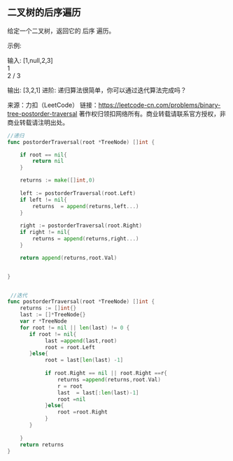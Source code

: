 ## 二叉树的后序遍历

给定一个二叉树，返回它的 后序 遍历。

示例:

输入: [1,null,2,3]  
   1
    \
     2
    /
   3 

输出: [3,2,1]
进阶: 递归算法很简单，你可以通过迭代算法完成吗？

来源：力扣（LeetCode）
链接：https://leetcode-cn.com/problems/binary-tree-postorder-traversal
著作权归领扣网络所有。商业转载请联系官方授权，非商业转载请注明出处。

```go
//递归
func postorderTraversal(root *TreeNode) []int {

    if root == nil{
        return nil
    }

    returns := make([]int,0)    
    
    left := postorderTraversal(root.Left)
    if left != nil{
        returns  = append(returns,left...) 
    }
        
    right := postorderTraversal(root.Right)
    if right != nil{
        returns = append(returns,right...)
    }

    return append(returns,root.Val)


}


 //迭代
func postorderTraversal(root *TreeNode) []int {
    returns := []int{}
    last := []*TreeNode{}
    var r *TreeNode
    for root != nil || len(last) != 0 {
       if root != nil{
            last =append(last,root)
            root = root.Left
       }else{
            root = last[len(last) -1]
            
            if root.Right == nil || root.Right ==r{
                returns =append(returns,root.Val)
                r = root
                last  = last[:len(last)-1]
                root =nil    
            }else{
                root =root.Right
            }
       }
    
    }
    return returns
}

```
